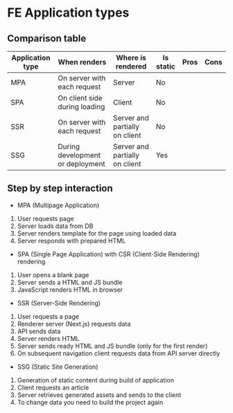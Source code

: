 # FE Application types

## Comparison table

| Application type | When renders                     | Where is rendered              | Is static | Pros | Cons |
| ---------------- | -------------------------------- | ------------------------------ | --------- | ---- | ---- |
| MPA              | On server with each request      | Server                         | No        |      |      |
| SPA              | On client side during loading    | Client                         | No        |      |      |
| SSR              | On server with each request      | Server and partially on client | No        |      |      |
| SSG              | During development or deployment | Server and partially on client | Yes       |      |      |

## Step by step interaction

- MPA (Multipage Application)

1. User requests page
2. Server loads data from DB
3. Server renders template for the page using loaded data
4. Server responds with prepared HTML

- SPA (Single Page Application) with CSR (Client-Side Rendering) rendering

1. User opens a blank page
2. Server sends a HTML and JS bundle
3. JavaScript renders HTML in browser

- SSR (Server-Side Rendering)

1. User requests a page
2. Renderer server (Next.js) requests data
3. API sends data
4. Server renders HTML
5. Server sends ready HTML and JS bundle (only for the first render)
6. On subsequent navigation client requests data from API server directly

- SSG (Static Site Generation)

1. Generation of static content during build of application
2. Client requests an article
3. Server retrieves generated assets and sends to the client
4. To change data you need to build the project again
